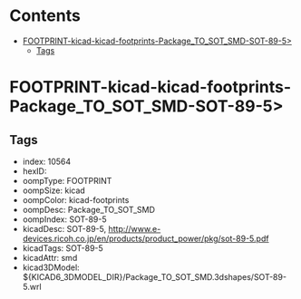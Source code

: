 



Contents
========

* [FOOTPRINT-kicad-kicad-footprints-Package_TO_SOT_SMD-SOT-89-5>](#footprint-kicad-kicad-footprints-package_to_sot_smd-sot-89-5)
	* [Tags](#tags)

# FOOTPRINT-kicad-kicad-footprints-Package_TO_SOT_SMD-SOT-89-5>

## Tags

- index: 10564
- hexID: 
- oompType: FOOTPRINT
- oompSize: kicad
- oompColor: kicad-footprints
- oompDesc: Package_TO_SOT_SMD
- oompIndex: SOT-89-5
- kicadDesc: SOT-89-5, http://www.e-devices.ricoh.co.jp/en/products/product_power/pkg/sot-89-5.pdf
- kicadTags: SOT-89-5
- kicadAttr: smd
- kicad3DModel: ${KICAD6_3DMODEL_DIR}/Package_TO_SOT_SMD.3dshapes/SOT-89-5.wrl
